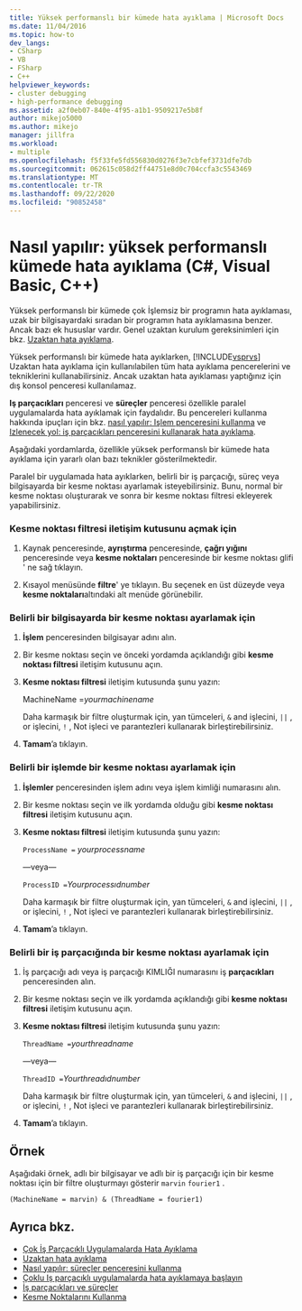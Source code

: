 ```yaml
---
title: Yüksek performanslı bir kümede hata ayıklama | Microsoft Docs
ms.date: 11/04/2016
ms.topic: how-to
dev_langs:
- CSharp
- VB
- FSharp
- C++
helpviewer_keywords:
- cluster debugging
- high-performance debugging
ms.assetid: a2f0eb07-840e-4f95-a1b1-9509217e5b8f
author: mikejo5000
ms.author: mikejo
manager: jillfra
ms.workload:
- multiple
ms.openlocfilehash: f5f33fe5fd556830d0276f3e7cbfef3731dfe7db
ms.sourcegitcommit: 062615c058d2ff44751e8d0c704ccfa3c5543469
ms.translationtype: MT
ms.contentlocale: tr-TR
ms.lasthandoff: 09/22/2020
ms.locfileid: "90852458"
---
```

# <a name="how-to-debug-on-a-high-performance-cluster-c-visual-basic-c"></a>Nasıl yapılır: yüksek performanslı kümede hata ayıklama (C#, Visual Basic, C++)

Yüksek performanslı bir kümede çok İşlemsiz bir programın hata ayıklaması, uzak bir bilgisayardaki sıradan bir programın hata ayıklamasına benzer. Ancak bazı ek hususlar vardır. Genel uzaktan kurulum gereksinimleri için bkz. [Uzaktan hata ayıklama](../debugger/remote-debugging.md).

 Yüksek performanslı bir kümede hata ayıklarken, [!INCLUDE[vsprvs](../code-quality/includes/vsprvs_md.md)] Uzaktan hata ayıklama için kullanılabilen tüm hata ayıklama pencerelerini ve tekniklerini kullanabilirsiniz. Ancak uzaktan hata ayıklaması yaptığınız için dış konsol penceresi kullanılamaz.

 **Iş parçacıkları** penceresi ve **süreçler** penceresi özellikle paralel uygulamalarda hata ayıklamak için faydalıdır. Bu pencereleri kullanma hakkında ipuçları için bkz. [nasıl yapılır: Işlem penceresini kullanma](/previous-versions/visualstudio/visual-studio-2010/7h8h5sdw(v=vs.100)) ve [Izlenecek yol: iş parçacıkları penceresini kullanarak hata ayıklama](../debugger/how-to-use-the-threads-window.md).

 Aşağıdaki yordamlarda, özellikle yüksek performanslı bir kümede hata ayıklama için yararlı olan bazı teknikler gösterilmektedir.

 Paralel bir uygulamada hata ayıklarken, belirli bir iş parçacığı, süreç veya bilgisayarda bir kesme noktası ayarlamak isteyebilirsiniz. Bunu, normal bir kesme noktası oluşturarak ve sonra bir kesme noktası filtresi ekleyerek yapabilirsiniz.

### <a name="to-open-the-breakpoint-filter-dialog-box"></a>Kesme noktası filtresi iletişim kutusunu açmak için

1. Kaynak penceresinde, **ayrıştırma** penceresinde, **çağrı yığını** penceresinde veya **kesme noktaları** penceresinde bir kesme noktası glifi ' ne sağ tıklayın.

2. Kısayol menüsünde **filtre**' ye tıklayın. Bu seçenek en üst düzeyde veya **kesme noktaları**altındaki alt menüde görünebilir.

### <a name="to-set-a-breakpoint-on-a-specific-computer"></a>Belirli bir bilgisayarda bir kesme noktası ayarlamak için

1. **İşlem** penceresinden bilgisayar adını alın.

2. Bir kesme noktası seçin ve önceki yordamda açıklandığı gibi **kesme noktası filtresi** iletişim kutusunu açın.

3. **Kesme noktası filtresi** iletişim kutusunda şunu yazın:

     MachineName =*yourmachinename*

     Daha karmaşık bir filtre oluşturmak için, yan tümceleri, `&` and işlecini, `||` , or işlecini, `!` , Not işleci ve parantezleri kullanarak birleştirebilirsiniz.

4. **Tamam**’a tıklayın.

### <a name="to-set-a-breakpoint-on-a-specific-process"></a>Belirli bir işlemde bir kesme noktası ayarlamak için

1. **İşlemler** penceresinden işlem adını veya işlem kimliği numarasını alın.

2. Bir kesme noktası seçin ve ilk yordamda olduğu gibi **kesme noktası filtresi** iletişim kutusunu açın.

3. **Kesme noktası filtresi** iletişim kutusunda şunu yazın:

     `ProcessName =`  *yourprocessname*

     —veya—

     `ProcessID =`*Yourprocessıdnumber*

     Daha karmaşık bir filtre oluşturmak için, yan tümceleri, `&` and işlecini, `||` , or işlecini, `!` , Not işleci ve parantezleri kullanarak birleştirebilirsiniz.

4. **Tamam**’a tıklayın.

### <a name="to-set-a-breakpoint-on-a-specific-thread"></a>Belirli bir iş parçacığında bir kesme noktası ayarlamak için

1. İş parçacığı adı veya iş parçacığı KIMLIĞI numarasını iş **parçacıkları** penceresinden alın.

2. Bir kesme noktası seçin ve ilk yordamda açıklandığı gibi **kesme noktası filtresi** iletişim kutusunu açın.

3. **Kesme noktası filtresi** iletişim kutusunda şunu yazın:

     `ThreadName =`*yourthreadname*

     —veya—

     `ThreadID =`*Yourthreadıdnumber*

     Daha karmaşık bir filtre oluşturmak için, yan tümceleri, `&` and işlecini, `||` , or işlecini, `!` , Not işleci ve parantezleri kullanarak birleştirebilirsiniz.

4. **Tamam**’a tıklayın.

## <a name="example"></a>Örnek
 Aşağıdaki örnek, adlı bir bilgisayar ve adlı bir iş parçacığı için bir kesme noktası için bir filtre oluşturmayı gösterir `marvin` `fourier1` .

`(MachineName = marvin) & (ThreadName = fourier1)`

## <a name="see-also"></a>Ayrıca bkz.
- [Çok İş Parçacıklı Uygulamalarda Hata Ayıklama](../debugger/debug-multithreaded-applications-in-visual-studio.md)
- [Uzaktan hata ayıklama](../debugger/remote-debugging.md)
- [Nasıl yapılır: süreçler penceresini kullanma](/previous-versions/visualstudio/visual-studio-2010/7h8h5sdw(v=vs.100))
- [Çoklu Iş parçacıklı uygulamalarda hata ayıklamaya başlayın](../debugger/get-started-debugging-multithreaded-apps.md)
- [İş parçacıkları ve süreçler](/previous-versions/visualstudio/visual-studio-2010/ms164740(v=vs.100))
- [Kesme Noktalarını Kullanma](../debugger/using-breakpoints.md)